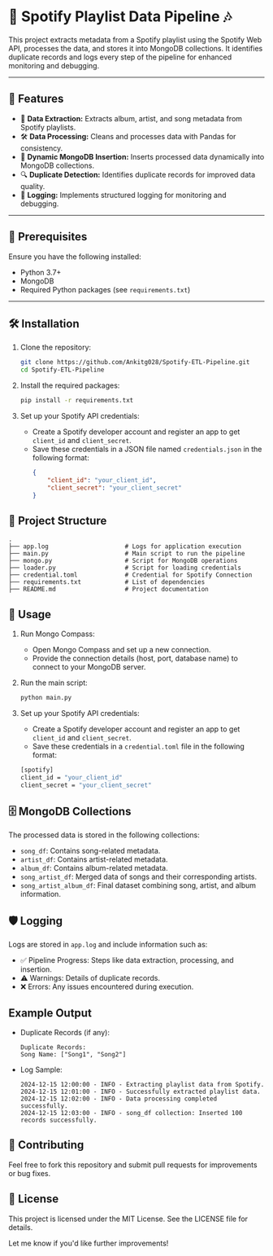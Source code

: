 # 🎵 Spotify Playlist Data Pipeline 🎶

This project extracts metadata from a Spotify playlist using the Spotify Web API, processes the data, and stores it into MongoDB collections. It identifies duplicate records and logs every step of the pipeline for enhanced monitoring and debugging.

---

## 🌟 Features

- 🚀 **Data Extraction:** Extracts album, artist, and song metadata from Spotify playlists.
- 🛠️ **Data Processing:** Cleans and processes data with Pandas for consistency.
- 📂 **Dynamic MongoDB Insertion:** Inserts processed data dynamically into MongoDB collections.
- 🔍 **Duplicate Detection:** Identifies duplicate records for improved data quality.
- 📝 **Logging:** Implements structured logging for monitoring and debugging.

---

## 🧰 Prerequisites

Ensure you have the following installed:

- Python 3.7+
- MongoDB
- Required Python packages (see `requirements.txt`)

---

## 🛠️ Installation

1. Clone the repository:
   ```bash
   git clone https://github.com/Ankitg028/Spotify-ETL-Pipeline.git
   cd Spotify-ETL-Pipeline
   ```

2. Install the required packages:
   ```bash
   pip install -r requirements.txt
   ```
3. Set up your Spotify API credentials:
   - Create a Spotify developer account and register an app to get `client_id` and `client_secret`.
   - Save these credentials in a JSON file named `credentials.json` in the following format:
     ```json
     {
         "client_id": "your_client_id",
         "client_secret": "your_client_secret"
     }
     ```

## 📂 Project Structure

```plaintext
.
├── app.log                     # Logs for application execution
├── main.py                     # Main script to run the pipeline
├── mongo.py                    # Script for MongoDB operations
├── loader.py                   # Script for loading credentials
├── credential.toml             # Credential for Spotify Connection
├── requirements.txt            # List of dependencies
├── README.md                   # Project documentation
```

## 🚦 Usage

1. Run Mongo Compass:
    - Open Mongo Compass and set up a new connection.
    - Provide the connection details (host, port, database name) to connect to your MongoDB server.

2. Run the main script:
   ```bash
   python main.py
   ```

3. Set up your Spotify API credentials:

   - Create a Spotify developer account and register an app to get `client_id` and `client_secret`.
   - Save these credentials in a `credential.toml` file in the following format:
   ```bash
   [spotify]
   client_id = "your_client_id"
   client_secret = "your_client_secret"
   ```


## 🗄️ MongoDB Collections

The processed data is stored in the following collections:

- `song_df`: Contains song-related metadata.
- `artist_df`: Contains artist-related metadata.
- `album_df`: Contains album-related metadata.
- `song_artist_df`: Merged data of songs and their corresponding artists.
- `song_artist_album_df`: Final dataset combining song, artist, and album information.

## 🛡️ Logging
Logs are stored in `app.log` and include information such as:

- ✅ Pipeline Progress: Steps like data extraction, processing, and insertion.
- ⚠️ Warnings: Details of duplicate records.
- ❌ Errors: Any issues encountered during execution.

## Example Output

- Duplicate Records (if any):
  ```plaintext
  Duplicate Records:
  Song Name: ["Song1", "Song2"]
  ```

- Log Sample:
  ```plaintext
  2024-12-15 12:00:00 - INFO - Extracting playlist data from Spotify.
  2024-12-15 12:01:00 - INFO - Successfully extracted playlist data.
  2024-12-15 12:02:00 - INFO - Data processing completed successfully.
  2024-12-15 12:03:00 - INFO - song_df collection: Inserted 100 records successfully.
  ```

## 🤝 Contributing

Feel free to fork this repository and submit pull requests for improvements or bug fixes.

## 📜 License

This project is licensed under the MIT License. See the LICENSE file for details.


Let me know if you'd like further improvements!
